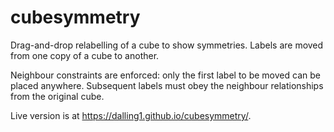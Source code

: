 # cubesymmetry

Drag-and-drop relabelling of a cube to show symmetries.  Labels are moved from one copy of a cube to 
another.

Neighbour constraints are enforced: only the first label to be moved can be placed anywhere. 
Subsequent labels must obey the neighbour relationships from the original cube.

Live version is at https://dalling1.github.io/cubesymmetry/.
